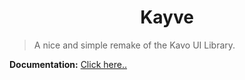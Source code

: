 <h1 align="center">Kayve</h1>

> A nice and simple remake of the Kavo UI Library.

**Documentation:** [Click here..](https://vallionxd.gitbook.io/kayve-docs)
